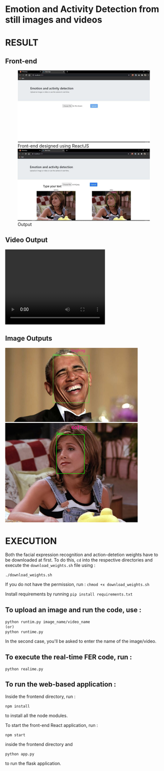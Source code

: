 # Emotion and Activity Detection from still images and videos

# RESULT

## Front-end 

<figure>
   <img src="https://github.com/SurajSubramanian/Emotion-and-Activity-Detection/blob/main/images/frontend1.png" width="425"/>
   <figcaption>Front-end designed using ReactJS</figcaption>
  
   <img src="https://github.com/SurajSubramanian/Emotion-and-Activity-Detection/blob/main/images/frontend2.png" width="425"/>
   <figcaption>Output</figcaption>
</figure>


## Video Output

<video width="320" height="240" controls>
  <source src="https://drive.google.com/file/d/10fwQ4HK_emfmPkviYwL8QLXVSO2cQUiH/preview" type="video/mp4">
</video>

## Image Outputs

<img src="https://github.com/SurajSubramanian/Emotion-and-Activity-Detection/blob/main/images/laughing.png" width="425"/>

<img src="https://github.com/SurajSubramanian/Emotion-and-Activity-Detection/blob/main/images/emotion-activity.png" width="425"/>

# EXECUTION

Both the facial expression recognition and action-detetion weights have to be downloaded at first. To do this, `cd` into the respective directories and execute the `download_weights.sh` file using : 

```
./download_weights.sh
```

If you do not have the permission, run : `chmod +x download_weights.sh`

Install requirements by running `pip install requirements.txt`

## To upload an image and run the code, use :
```
python runtim.py image_name/video_name
(or)
python runtime.py
```

In the second case, you'll be asked to enter the name of the image/video.

## To execute the real-time FER code, run :

```
python realime.py
```

## To run the web-based application :

Inside the frontend directory, run :
```
npm install
```
to install all the node modules.

To start the front-end React application, run :
```
npm start
```
inside the frontend directory and 
```
python app.py
```
to run the flask application.
